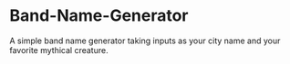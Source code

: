 # Band-Name-Generator
A simple band name generator taking inputs as your city name and your favorite mythical creature.
